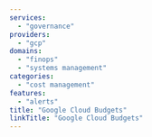 ```yaml
---
services:
  - "governance"
providers:
  - "gcp"
domains:
  - "finops"
  - "systems management"
categories:
  - "cost management"
features:
  - "alerts"
title: "Google Cloud Budgets"
linkTitle: "Google Cloud Budgets"
---
```

